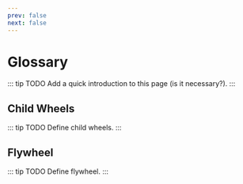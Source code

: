 ```yaml
---
prev: false
next: false
---
```


# Glossary

::: tip TODO
Add a quick introduction to this page (is it necessary?).
:::

## Child Wheels

::: tip TODO
Define child wheels.
:::

## Flywheel

::: tip TODO
Define flywheel.
:::